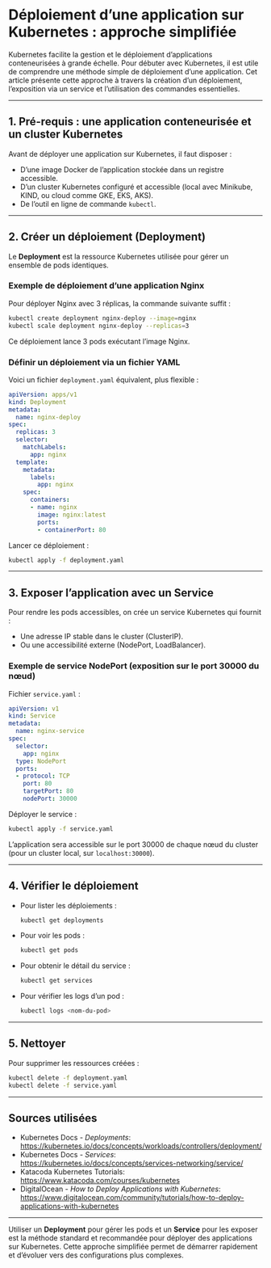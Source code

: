 # Déploiement d’une application sur Kubernetes : approche simplifiée

Kubernetes facilite la gestion et le déploiement d’applications conteneurisées à grande échelle. Pour débuter avec Kubernetes, il est utile de comprendre une méthode simple de déploiement d’une application. Cet article présente cette approche à travers la création d’un déploiement, l’exposition via un service et l’utilisation des commandes essentielles.

---

## 1. Pré-requis : une application conteneurisée et un cluster Kubernetes

Avant de déployer une application sur Kubernetes, il faut disposer :

- D’une image Docker de l’application stockée dans un registre accessible.  
- D’un cluster Kubernetes configuré et accessible (local avec Minikube, KIND, ou cloud comme GKE, EKS, AKS).  
- De l’outil en ligne de commande `kubectl`.

---

## 2. Créer un déploiement (Deployment)

Le **Deployment** est la ressource Kubernetes utilisée pour gérer un ensemble de pods identiques.

### Exemple de déploiement d’une application Nginx

Pour déployer Nginx avec 3 réplicas, la commande suivante suffit :

```bash
kubectl create deployment nginx-deploy --image=nginx
kubectl scale deployment nginx-deploy --replicas=3
```

Ce déploiement lance 3 pods exécutant l’image Nginx.

### Définir un déploiement via un fichier YAML

Voici un fichier `deployment.yaml` équivalent, plus flexible :

```yaml
apiVersion: apps/v1
kind: Deployment
metadata:
  name: nginx-deploy
spec:
  replicas: 3
  selector:
    matchLabels:
      app: nginx
  template:
    metadata:
      labels:
        app: nginx
    spec:
      containers:
      - name: nginx
        image: nginx:latest
        ports:
        - containerPort: 80
```

Lancer ce déploiement :

```bash
kubectl apply -f deployment.yaml
```

---

## 3. Exposer l’application avec un Service

Pour rendre les pods accessibles, on crée un service Kubernetes qui fournit :

- Une adresse IP stable dans le cluster (ClusterIP).  
- Ou une accessibilité externe (NodePort, LoadBalancer).

### Exemple de service NodePort (exposition sur le port 30000 du nœud)

Fichier `service.yaml` :

```yaml
apiVersion: v1
kind: Service
metadata:
  name: nginx-service
spec:
  selector:
    app: nginx
  type: NodePort
  ports:
  - protocol: TCP
    port: 80
    targetPort: 80
    nodePort: 30000
```

Déployer le service :

```bash
kubectl apply -f service.yaml
```

L’application sera accessible sur le port 30000 de chaque nœud du cluster (pour un cluster local, sur `localhost:30000`).

---

## 4. Vérifier le déploiement

- Pour lister les déploiements :  
  ```bash
  kubectl get deployments
  ```
- Pour voir les pods :  
  ```bash
  kubectl get pods
  ```
- Pour obtenir le détail du service :  
  ```bash
  kubectl get services
  ```
- Pour vérifier les logs d’un pod :  
  ```bash
  kubectl logs <nom-du-pod>
  ```

---

## 5. Nettoyer

Pour supprimer les ressources créées :

```bash
kubectl delete -f deployment.yaml
kubectl delete -f service.yaml
```

---

## Sources utilisées

- Kubernetes Docs - *Deployments*: https://kubernetes.io/docs/concepts/workloads/controllers/deployment/  
- Kubernetes Docs - *Services*: https://kubernetes.io/docs/concepts/services-networking/service/  
- Katacoda Kubernetes Tutorials: https://www.katacoda.com/courses/kubernetes  
- DigitalOcean - *How to Deploy Applications with Kubernetes*: https://www.digitalocean.com/community/tutorials/how-to-deploy-applications-with-kubernetes  

---

Utiliser un **Deployment** pour gérer les pods et un **Service** pour les exposer est la méthode standard et recommandée pour déployer des applications sur Kubernetes. Cette approche simplifiée permet de démarrer rapidement et d’évoluer vers des configurations plus complexes.